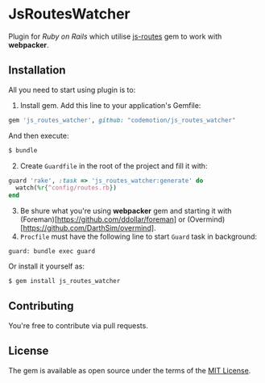 # JsRoutesWatcher
Plugin for *Ruby on Rails* which utilise [js-routes](https://github.com/railsware/js-routes) gem to work with **webpacker**.

## Installation
All you need to start using plugin is to:

1. Install gem.
Add this line to your application's Gemfile:
```ruby
gem 'js_routes_watcher', github: "codemotion/js_routes_watcher"
```
And then execute:
```bash
$ bundle
```
2. Create `Guardfile` in the root of the project and fill it with:
```ruby
guard 'rake', :task => 'js_routes_watcher:generate' do
  watch(%r{^config/routes.rb})
end
```
3. Be shure what you're using **webpacker** gem and starting it with (Foreman)[https://github.com/ddollar/foreman] or (Overmind)[https://github.com/DarthSim/overmind].
4. `Procfile` must have the following line to start `Guard` task in background:
```
guard: bundle exec guard
```

Or install it yourself as:
```bash
$ gem install js_routes_watcher
```

## Contributing
You're free to contribute via pull requests.

## License
The gem is available as open source under the terms of the [MIT License](https://opensource.org/licenses/MIT).
